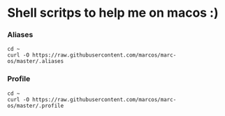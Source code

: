 # Shell scritps to help me on macos :)

### Aliases
```shell
cd ~
curl -O https://raw.githubusercontent.com/marcos/marc-os/master/.aliases
```

### Profile
```shell
cd ~
curl -O https://raw.githubusercontent.com/marcos/marc-os/master/.profile
```
